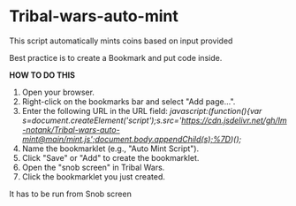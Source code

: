 # Tribal-wars-auto-mint
This script automatically mints coins based on input provided

Best practice is to create a Bookmark and put code inside.

<b>HOW TO DO THIS</b>
1. Open your browser.
2. Right-click on the bookmarks bar and select "Add page...".
3. Enter the following URL in the URL field: <i>javascript:(function(){var s=document.createElement('script');s.src='https://cdn.jsdelivr.net/gh/Im-notank/Tribal-wars-auto-mint@main/mint.js';document.body.appendChild(s);%7D)();</i>
4. Name the bookmarklet (e.g., "Auto Mint Script").
5. Click "Save" or "Add" to create the bookmarklet.
6. Open the "snob screen" in Tribal Wars.
7. Click the bookmarklet you just created.

It has to be run from Snob screen
